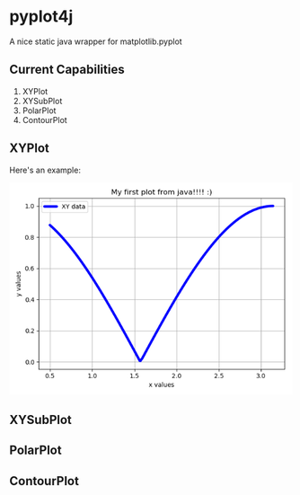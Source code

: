 # pyplot4j
A nice static java wrapper for matplotlib.pyplot

## Current Capabilities
1. XYPlot
2. XYSubPlot
3. PolarPlot
4. ContourPlot

## XYPlot

Here's an example:

![examlpe of xy plot](./src/resources/pic1.png)

## XYSubPlot


## PolarPlot


## ContourPlot


